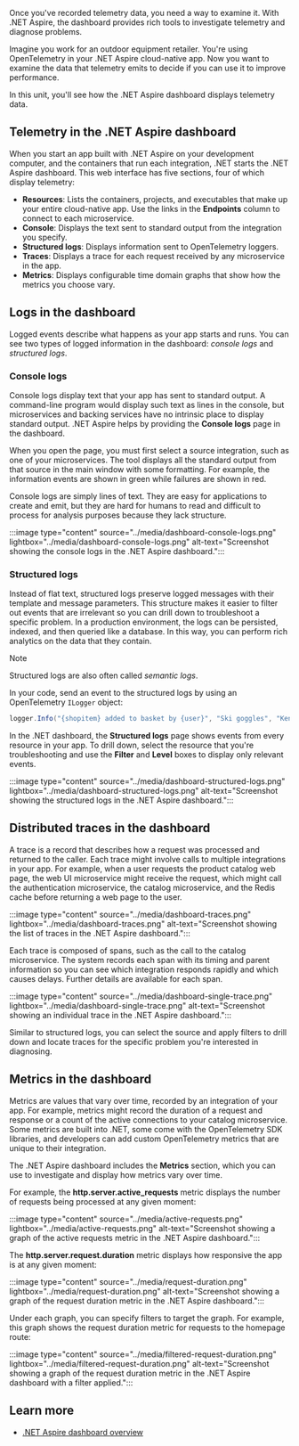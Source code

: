 Once you've recorded telemetry data, you need a way to examine it. With .NET Aspire, the dashboard provides rich tools to investigate telemetry and diagnose problems.

Imagine you work for an outdoor equipment retailer. You're using OpenTelemetry in your .NET Aspire cloud-native app. Now you want to examine the data that telemetry emits to decide if you can use it to improve performance.

In this unit, you'll see how the .NET Aspire dashboard displays telemetry data.

## Telemetry in the .NET Aspire dashboard

When you start an app built with .NET Aspire on your development computer, and the containers that run each integration, .NET starts the .NET Aspire dashboard. This web interface has five sections, four of which display telemetry:

- **Resources**: Lists the containers, projects, and executables that make up your entire cloud-native app. Use the links in the **Endpoints** column to connect to each microservice.
- **Console**: Displays the text sent to standard output from the integration you specify.
- **Structured logs**: Displays information sent to OpenTelemetry loggers.
- **Traces**: Displays a trace for each request received by any microservice in the app.
- **Metrics**: Displays configurable time domain graphs that show how the metrics you choose vary.

## Logs in the dashboard

Logged events describe what happens as your app starts and runs. You can see two types of logged information in the dashboard: *console logs* and *structured logs*.

### Console logs

Console logs display text that your app has sent to standard output. A command-line program would display such text as lines in the console, but microservices and backing services have no intrinsic place to display standard output. .NET Aspire helps by providing the **Console logs** page in the dashboard.

When you open the page, you must first select a source integration, such as one of your microservices. The tool displays all the standard output from that source in the main window with some formatting. For example, the information events are shown in green while failures are shown in red.

Console logs are simply lines of text. They are easy for applications to create and emit, but they are hard for humans to read and difficult to process for analysis purposes because they lack structure.

:::image type="content" source="../media/dashboard-console-logs.png" lightbox="../media/dashboard-console-logs.png" alt-text="Screenshot showing the console logs in the .NET Aspire dashboard.":::

### Structured logs

Instead of flat text, structured logs preserve logged messages with their template and message parameters. This structure makes it easier to filter out events that are irrelevant so you can drill down to troubleshoot a specific problem. In a production environment, the logs can be persisted, indexed, and then queried like a database. In this way, you can perform rich analytics on the data that they contain.

> [!NOTE]
> Structured logs are also often called *semantic logs*.

In your code, send an event to the structured logs by using an OpenTelemetry `ILogger` object:

```csharp
logger.Info("{shopitem} added to basket by {user}", "Ski goggles", "Kenny");
```

In the .NET dashboard, the **Structured logs** page shows events from every resource in your app. To drill down, select the resource that you're troubleshooting and use the **Filter** and **Level** boxes to display only relevant events.

:::image type="content" source="../media/dashboard-structured-logs.png" lightbox="../media/dashboard-structured-logs.png" alt-text="Screenshot showing the structured logs in the .NET Aspire dashboard.":::

## Distributed traces in the dashboard

A trace is a record that describes how a request was processed and returned to the caller. Each trace might involve calls to multiple integrations in your app. For example, when a user requests the product catalog web page, the web UI microservice might receive the request, which might call the authentication microservice, the catalog microservice, and the Redis cache before returning a web page to the user.

:::image type="content" source="../media/dashboard-traces.png" lightbox="../media/dashboard-traces.png" alt-text="Screenshot showing the list of traces in the .NET Aspire dashboard.":::

Each trace is composed of spans, such as the call to the catalog microservice. The system records each span with its timing and parent information so you can see which integration responds rapidly and which causes delays. Further details are available for each span.

:::image type="content" source="../media/dashboard-single-trace.png" lightbox="../media/dashboard-single-trace.png" alt-text="Screenshot showing an individual trace in the .NET Aspire dashboard.":::

Similar to structured logs, you can select the source and apply filters to drill down and locate traces for the specific problem you're interested in diagnosing.

## Metrics in the dashboard

Metrics are values that vary over time, recorded by an integration of your app. For example, metrics might record the duration of a request and response or a count of the active connections to your catalog microservice. Some metrics are built into .NET, some come with the OpenTelemetry SDK libraries, and developers can add custom OpenTelemetry metrics that are unique to their integration.

The .NET Aspire dashboard includes the **Metrics** section, which you can use to investigate and display how metrics vary over time.

For example, the **http.server.active_requests** metric displays the number of requests being processed at any given moment:

:::image type="content" source="../media/active-requests.png" lightbox="../media/active-requests.png" alt-text="Screenshot showing a graph of the active requests metric in the .NET Aspire dashboard.":::

The **http.server.request.duration** metric displays how responsive the app is at any given moment:

:::image type="content" source="../media/request-duration.png" lightbox="../media/request-duration.png" alt-text="Screenshot showing a graph of the request duration metric in the .NET Aspire dashboard.":::

Under each graph, you can specify filters to target the graph. For example, this graph shows the request duration metric for requests to the homepage route:

:::image type="content" source="../media/filtered-request-duration.png" lightbox="../media/filtered-request-duration.png" alt-text="Screenshot showing a graph of the request duration metric in the .NET Aspire dashboard with a filter applied.":::

## Learn more

- [.NET Aspire dashboard overview](/dotnet/aspire/fundamentals/dashboard)
